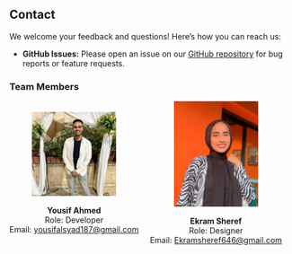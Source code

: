 ## Contact

We welcome your feedback and questions! Here’s how you can reach us:

- **GitHub Issues:** Please open an issue on our [GitHub repository](https://github.com/ZooTa/Department-Specialization-for-Students/issues) for bug reports or feature requests.



### Team Members

<div style="display: flex; align-items: center;">

  <div style="margin-right: 20px; text-align: center;">
    <img src=".gitbook/assets/yousif.jpg" alt="Yousif Ahmed photo" width="150">
    <p><strong>Yousif Ahmed</strong><br>Role: Developer<br>Email: <a href="mailto:yousifalsyad187@gmail.com">yousifalsyad187@gmail.com</a></p>
  </div>

  <div style="text-align: center;">
    <img src=".gitbook/assets/Ekram Sheref.jpg" alt="Ekram Sheref photo" width="150">
    <p><strong>Ekram Sheref</strong><br>Role: Designer<br>Email: <a href="mailto:Ekramsheref646@gmail.com">Ekramsheref646@gmail.com</a></p>
  </div>

</div>


